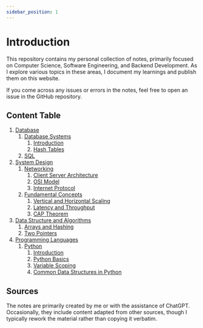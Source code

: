 ```yaml
---
sidebar_position: 1
---
```


# Introduction

This repository contains my personal collection of notes, primarily focused on Computer Science, Software Engineering, and Backend Development. As I explore various topics in these areas, I document my learnings and publish them on this website.

If you come across any issues or errors in the notes, feel free to open an issue in the GitHub repository.

## Content Table

1. [Database](/docs/databases/introduction.md)
   1. [Database Systems](/docs/databases/database-systems/introduction.md)
      1. [Introduction](/docs/databases/database-systems/introduction.md)
      2. [Hash Tables](/docs/databases/database-systems/hash-tables.md)
   2. [SQL](/docs/databases/sql/sql.md)
2. [System Design](/docs/system-design/introduction.md)
   1. [Networking](/docs/system-design/networking/client-server-architecture.md)
      1. [Client Server Architecture](/docs/system-design/networking/client-server-architecture.md)
      2. [OSI Model](/docs/system-design/networking/osi-model.md)
      3. [Internet Protocol](/docs/system-design/networking/internet-protocol.md)
   2. [Fundamental Concepts](/docs/system-design/fundamental-concepts/scaling.md)
      1. [Vertical and Horizontal Scaling](/docs/system-design/fundamental-concepts/scaling.md)
      2. [Latency and Throughput](/docs/system-design/fundamental-concepts/latency-and-throughput.md)
      3. [CAP Theorem](/docs/system-design/fundamental-concepts/cap-theorem.md)
3. [Data Structure and Algorithms](/docs/data-structure-and-algorithms/arrays-and-hasing)
   1. [Arrays and Hashing](/docs/data-structure-and-algorithms/arrays-and-hasing)
   2. [Two Pointers](/docs/data-structure-and-algorithms/two-pointers)
4. [Programming Languages](/docs/programming-languages/introduction.md)
   1. [Python](/docs/programming-languages/python/introduction.md)
      1. [Introduction](/docs/programming-languages/python/introduction.md)
      2. [Python Basics](/docs/programming-languages/python/python-basics.md)
      3. [Variable Scoping](/docs/programming-languages/python/scoping.md)
      4. [Common Data Structures in Python](/docs/programming-languages/python/data-structure.md)

## Sources

The notes are primarily created by me or with the assistance of ChatGPT. Occasionally, they include content adapted from other sources, though I typically rework the material rather than copying it verbatim.
